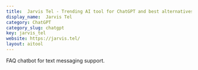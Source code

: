 ```yaml
---
title:  Jarvis Tel - Trending AI tool for ChatGPT and best alternatives
display_name:  Jarvis Tel
category: ChatGPT
category_slug: chatgpt
key: jarvis_tel
website: https://jarvis.tel/
layout: aitool
---
```


FAQ chatbot for text messaging support.
